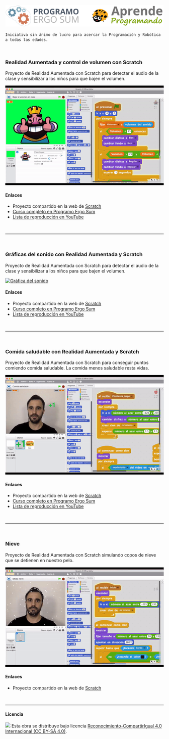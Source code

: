 <img src="logo.png" /><br>
```
Iniciativa sin ánimo de lucro para acercar la Programación y Robótica a todas las edades.
```



<br>



### Realidad Aumentada y control de volumen con Scratch

Proyecto de Realidad Aumentada con Scratch para detectar el audio de la clase y sensibilizar a los niños para que bajen el volumen.

[![Bajar el volumen en clase](Bajar-el-volumen-en-clase/preview.gif)](https://scratch.mit.edu/projects/159779241/)

#### Enlaces 
- Proyecto compartido en la web de [Scratch](https://scratch.mit.edu/projects/159779241/)
- [Curso completo en Programo Ergo Sum](http://www.programoergosum.com/cursos-online/programacion-para-docentes/225-realidad-aumentada-y-control-de-volumen-con-scratch)
- [Lista de reproducción en YouTube](https://www.youtube.com/playlist?list=PLGlS7vMgjN7XmsaXKt3ZzPa4qt3SV7veo)



<br><hr><br>



### Gráficas del sonido con Realidad Aumentada y Scratch
Proyecto de Realidad Aumentada con Scratch para detectar el audio de la clase y sensibilizar a los niños para que bajen el volumen.

[![Gráfica del sonido](Gráfica-del-sonido/preview.gif)](https://scratch.mit.edu/projects/159798128/)

#### Enlaces 
- Proyecto compartido en la web de [Scratch](https://scratch.mit.edu/projects/159798128/)
- [Curso completo en Programo Ergo Sum](http://www.programoergosum.com/cursos-online/programacion-para-docentes/227-graficas-de-audio-con-realidad-aumentada-y-scratch)
- [Lista de reproducción en YouTube](https://www.youtube.com/playlist?list=PLGlS7vMgjN7U6or-jRzWpAaZ54a-cwla4)



<br><hr><br>



### Comida saludable con Realidad Aumentada y Scratch
Proyecto de Realidad Aumentada con Scratch para conseguir puntos comiendo comida saludable. La comida menos saludable resta vidas.

[![Comida-saludable](Comida-saludable/preview.gif)](https://scratch.mit.edu/projects/159885713/)

#### Enlaces 
- Proyecto compartido en la web de [Scratch](https://scratch.mit.edu/projects/159885713/)
- [Curso completo en Programo Ergo Sum](http://www.programoergosum.com/cursos-online/scratch/167-pokemon-go-programado-con-scratch-y-realidad-aumentada)
- [Lista de reproducción en YouTube](https://www.youtube.com/playlist?list=PLGlS7vMgjN7Vb6j5DAcq6v-PyPYofcUL6)



<br><hr><br>



### Nieve
Proyecto de Realidad Aumentada con Scratch simulando copos de nieve que se detienen en nuestro pelo.

[![Nieve](Nieve/preview.gif)](https://scratch.mit.edu/projects/159885713/)

#### Enlaces 
- Proyecto compartido en la web de [Scratch](https://scratch.mit.edu/projects/159885713/)


<br>

***

#### Licencia

<img src="http://i.creativecommons.org/l/by-sa/4.0/88x31.png" /> Esta obra se distribuye bajo licencia [Reconocimiento-CompartirIgual 4.0 Internacional (CC BY-SA 4.0)](https://creativecommons.org/licenses/by-sa/4.0/deed.es_ES).
